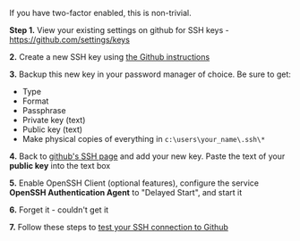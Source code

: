 If you have two-factor enabled, this is non-trivial.

**Step 1.** View your existing settings on github for SSH keys - https://github.com/settings/keys

**2.** Create a new SSH key using [the Github instructions](https://docs.github.com/en/github/authenticating-to-github/connecting-to-github-with-ssh)

**3.** Backup this new key in your password manager of choice. Be sure to get:
- Type
- Format
- Passphrase
- Private key (text)
- Public key (text)
- Make physical copies of everything in `c:\users\your_name\.ssh\*` 

**4.** Back to [github's SSH page](https://github.com/settings/keys) and add your new key. Paste the text of your **public key** into the text box

**5.** Enable OpenSSH Client (optional features), configure the service **OpenSSH Authentication Agent** to "Delayed Start", and start it

**6.** Forget it - couldn't get it 

**7.** Follow these steps to [test your SSH connection to Github](https://docs.github.com/en/github/authenticating-to-github/testing-your-ssh-connection)
